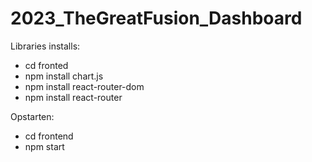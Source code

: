 # 2023_TheGreatFusion_Dashboard

Libraries installs:
* cd fronted
* npm install chart.js
* npm install react-router-dom
* npm install react-router

Opstarten:
* cd frontend
* npm start

